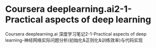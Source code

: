 # Coursera deeplearning.ai2-1-Practical aspects of deep learning
Coursera deeplearning.ai 深度学习笔记2-1-Practical aspects of deep learning-神经网络实际问题分析(初始化&正则化&训练效率)与代码实现